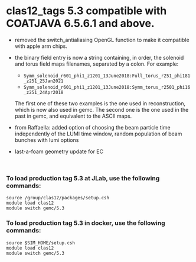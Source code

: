# clas12_tags 5.3 compatible with COATJAVA 6.5.6.1 and above.

- removed the switch_antialiasing OpenGL function to make it compatible with apple arm chips.
- the binary field entry is now a string containing, in order, the solenoid and torus field maps filenames, separated
by a colon. For example: 
  - `Symm_solenoid_r601_phi1_z1201_13June2018:Full_torus_r251_phi181_z251_25Jan2021`
  - `Symm_solenoid_r601_phi1_z1201_13June2018:Symm_torus_r2501_phi16_z251_24Apr2018`

  The first one of these two examples is the one used in reconstruction, which is now also used in gemc. 
  The second one is the one used in the past in gemc, and equivalent to the ASCII maps.  

- from Raffaella: added option of choosing the beam particle time independently of the LUMI time window, 
  random population of beam bunches with lumi options
- last-a-foam geometry update for EC

<br>

### To load production tag 5.3 at JLab, use the following commands:

```
source /group/clas12/packages/setup.csh
module load clas12
module switch gemc/5.3
```

### To load production tag 5.3 in docker, use the following commands:

```
source $SIM_HOME/setup.csh
module load clas12
module switch gemc/5.3
```

<br>
   